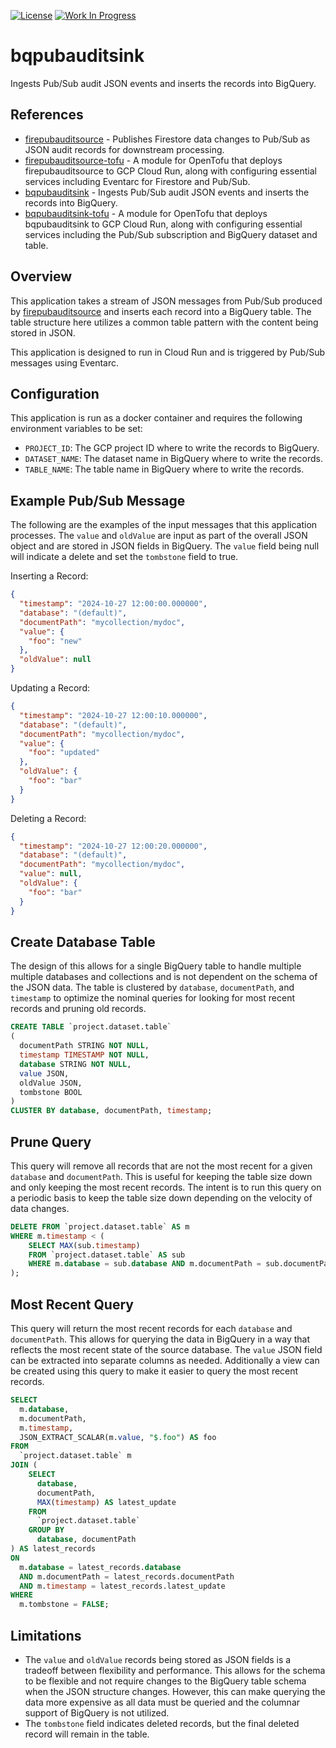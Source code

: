 [![License](https://img.shields.io/badge/License-Apache%202.0-blue.svg)](https://opensource.org/licenses/Apache-2.0) [![Work In Progress](https://img.shields.io/badge/Status-Work%20In%20Progress-yellow)](https://guide.unitvectorylabs.com/bestpractices/status/#work-in-progress)

# bqpubauditsink

Ingests Pub/Sub audit JSON events and inserts the records into BigQuery.

## References

- [firepubauditsource](https://github.com/UnitVectorY-Labs/firepubauditsource) - Publishes Firestore data changes to Pub/Sub as JSON audit records for downstream processing.
- [firepubauditsource-tofu](https://github.com/UnitVectorY-Labs/firepubauditsource-tofu) - A module for OpenTofu that deploys firepubauditsource to GCP Cloud Run, along with configuring essential services including Eventarc for Firestore and Pub/Sub.
- [bqpubauditsink](https://github.com/UnitVectorY-Labs/bqpubauditsink) - Ingests Pub/Sub audit JSON events and inserts the records into BigQuery.
- [bqpubauditsink-tofu](https://github.com/UnitVectorY-Labs/bqpubauditsink-tofu) - A module for OpenTofu that deploys bqpubauditsink to GCP Cloud Run, along with configuring essential services including the Pub/Sub subscription and BigQuery dataset and table.

## Overview

This application takes a stream of JSON messages from Pub/Sub produced by [firepubauditsource](https://github.com/UnitVectorY-Labs/firepubauditsource) and inserts each record into a BigQuery table.  The table structure here utilizes a common table pattern with the content being stored in JSON.

This application is designed to run in Cloud Run and is triggered by Pub/Sub messages using Eventarc.

## Configuration

This application is run as a docker container and requires the following environment variables to be set:

- `PROJECT_ID`: The GCP project ID where to write the records to BigQuery.
- `DATASET_NAME`: The dataset name in BigQuery where to write the records.
- `TABLE_NAME`: The table name in BigQuery where to write the records.

## Example Pub/Sub Message

The following are the examples of the input messages that this application processes.  The `value` and `oldValue` are input as part of the overall JSON object and are stored in JSON fields in BigQuery.  The `value` field being null will indicate a delete and set the `tombstone` field to true.

Inserting a Record:

```json
{
  "timestamp": "2024-10-27 12:00:00.000000",
  "database": "(default)",
  "documentPath": "mycollection/mydoc",
  "value": {
    "foo": "new"
  },
  "oldValue": null
}
```

Updating a Record:

```json
{
  "timestamp": "2024-10-27 12:00:10.000000",
  "database": "(default)",
  "documentPath": "mycollection/mydoc",
  "value": {
    "foo": "updated"
  },
  "oldValue": {
    "foo": "bar"
  }
}
```

Deleting a Record:

```json
{
  "timestamp": "2024-10-27 12:00:20.000000",
  "database": "(default)",
  "documentPath": "mycollection/mydoc",
  "value": null,
  "oldValue": {
    "foo": "bar"
  }
}
```

## Create Database Table

The design of this allows for a single BigQuery table to handle multiple multiple databases and collections and is not dependent on the schema of the JSON data.  The table is clustered by `database`, `documentPath`, and `timestamp` to optimize the nominal queries for looking for most recent records and pruning old records.

```sql
CREATE TABLE `project.dataset.table`
(
  documentPath STRING NOT NULL,
  timestamp TIMESTAMP NOT NULL,
  database STRING NOT NULL,
  value JSON,
  oldValue JSON,
  tombstone BOOL
)
CLUSTER BY database, documentPath, timestamp;
```

## Prune Query

This query will remove all records that are not the most recent for a given `database` and `documentPath`.  This is useful for keeping the table size down and only keeping the most recent records. The intent is to run this query on a periodic basis to keep the table size down depending on the velocity of data changes.

```sql
DELETE FROM `project.dataset.table` AS m
WHERE m.timestamp < (
    SELECT MAX(sub.timestamp)
    FROM `project.dataset.table` AS sub
    WHERE m.database = sub.database AND m.documentPath = sub.documentPath
);
```

## Most Recent Query

This query will return the most recent records for each `database` and `documentPath`. This allows for querying the data in BigQuery in a way that reflects the most recent state of the source database. The `value` JSON field can be extracted into separate columns as needed.  Additionally a view can be created using  this query to make it easier to query the most recent records.

```sql
SELECT 
  m.database,
  m.documentPath,
  m.timestamp,
  JSON_EXTRACT_SCALAR(m.value, "$.foo") AS foo
FROM 
  `project.dataset.table` m
JOIN (
    SELECT 
      database,
      documentPath, 
      MAX(timestamp) AS latest_update
    FROM 
      `project.dataset.table`
    GROUP BY 
      database, documentPath
) AS latest_records
ON 
  m.database = latest_records.database 
  AND m.documentPath = latest_records.documentPath 
  AND m.timestamp = latest_records.latest_update
WHERE 
  m.tombstone = FALSE;
```

## Limitations

- The `value` and `oldValue` records being stored as JSON fields is a tradeoff between flexibility and performance.  This allows for the schema to be flexible and not require changes to the BigQuery table schema when the JSON structure changes.  However, this can make querying the data more expensive as all data must be queried and the columnar support of BigQuery is not utilized.
- The `tombstone` field indicates deleted records, but the final deleted record will remain in the table.
